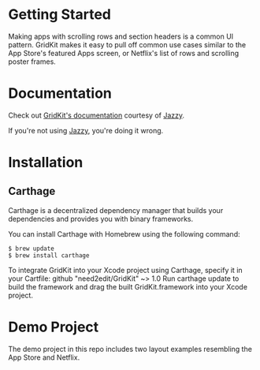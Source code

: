 # Getting Started

Making apps with scrolling rows and section headers is a common UI pattern. GridKit makes it easy to pull off common use cases similar to the App Store's featured Apps screen, or Netflix's list of rows and scrolling poster frames.

# Documentation

Check out [GridKit's documentation](https://htmlpreview.github.io/?https://github.com/need2edit/GridKit/blob/master/docs/index.html) courtesy of [Jazzy](https://github.com/realm/jazzy).

If you're not using [Jazzy](https://github.com/realm/jazzy), you're doing it wrong.

# Installation
## Carthage

Carthage is a decentralized dependency manager that builds your dependencies and provides you with binary frameworks.

You can install Carthage with Homebrew using the following command:

    $ brew update
    $ brew install carthage

To integrate GridKit into your Xcode project using Carthage, specify it in your Cartfile:
	github "need2edit/GridKit" ~> 1.0
Run carthage update to build the framework and drag the built GridKit.framework into your Xcode project.

# Demo Project

The demo project in this repo includes two layout examples resembling the App Store and Netflix.
